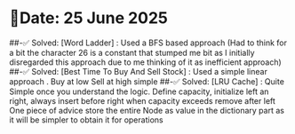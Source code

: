 # 🧠Date: 25 June 2025

##-✅ Solved: 
	[Word Ladder] : Used a BFS based approach (Had to think for a bit the character 26 is a constant that stumped me bit 
	as I initially disregarded this approach due to me thinking of it as inefficient approach) 
##-✅ Solved: 
	[Best Time To Buy And Sell Stock] : Used a simple linear approach . Buy at low Sell at high simple 
##-✅ Solved: 
	[LRU Cache] : Quite Simple once you understand the logic. Define capacity, initialize left an right, always insert before right when capacity exceeds remove after left
One piece of advice store the entire Node as value in the dictionary part as it will be simpler to obtain it for operations 

